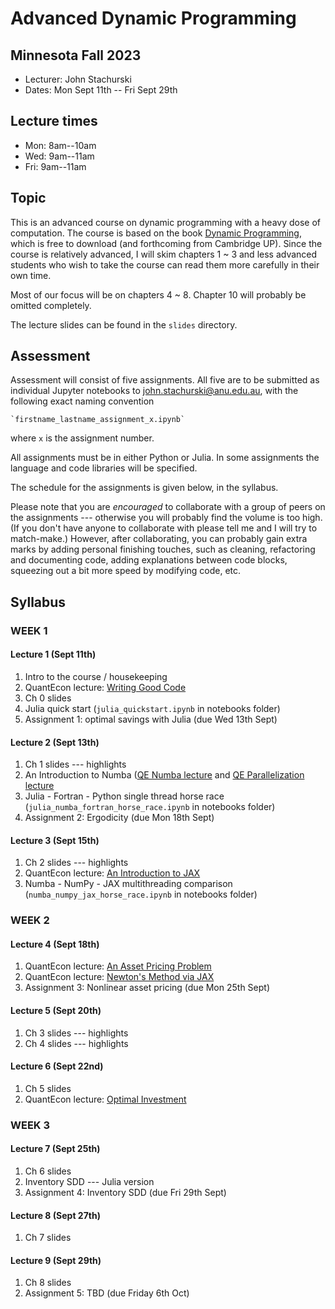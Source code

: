 # Advanced Dynamic Programming 

## Minnesota Fall 2023

* Lecturer: John Stachurski
* Dates: Mon Sept 11th -- Fri Sept 29th 


## Lecture times

* Mon: 8am--10am
* Wed: 9am--11am
* Fri: 9am--11am


## Topic

This is an advanced course on dynamic programming with a heavy dose of
computation.  The course is based on the book [Dynamic Programming](https://dp.quantecon.org/), which is free to download (and
forthcoming from Cambridge UP). Since the course is relatively advanced, I will
skim chapters 1 ~ 3 and less advanced students who wish to take the
course can read them more carefully in their own time.

Most of our focus will be on chapters 4 ~ 8.  Chapter 10 will probably be
omitted completely.

The lecture slides can be found in the `slides` directory.




## Assessment

Assessment will consist of five assignments.  All five are to be submitted as
individual Jupyter notebooks to <john.stachurski@anu.edu.au>, with the following exact naming
convention

    `firstname_lastname_assignment_x.ipynb`

where `x` is the assignment number.

All assignments must be in either Python or Julia.  In some assignments the
language and code libraries will be specified.

The schedule for the assignments is given below, in the syllabus.

Please note that you are *encouraged* to collaborate with a group of peers on
the assignments --- otherwise you will probably find the volume is too high. (If
you don't have anyone to collaborate with please tell me and I will try to
match-make.) However, after collaborating, you can probably gain extra marks by
adding personal finishing touches, such as cleaning, refactoring and documenting
code, adding explanations between code blocks, squeezing out a bit more speed by
modifying code, etc.




## Syllabus

### WEEK 1  

#### Lecture 1 (Sept 11th)

1. Intro to the course / housekeeping
1. QuantEcon lecture: [Writing Good Code](https://python-programming.quantecon.org/writing_good_code.html)
1. Ch 0 slides 
1. Julia quick start  (`julia_quickstart.ipynb` in notebooks folder)
1. Assignment 1: optimal savings with Julia (due Wed 13th Sept)


#### Lecture 2 (Sept 13th)

1. Ch 1 slides --- highlights
1. An Introduction to Numba ([QE Numba lecture](https://python-programming.quantecon.org/numba.html) and [QE Parallelization lecture](https://python-programming.quantecon.org/parallelization.html)
1. Julia - Fortran - Python single thread horse race (`julia_numba_fortran_horse_race.ipynb` in notebooks folder)
1. Assignment 2: Ergodicity  (due Mon 18th Sept)


#### Lecture 3 (Sept 15th)

1. Ch 2 slides --- highlights
1. QuantEcon lecture: [An Introduction to JAX](https://jax.quantecon.org/jax_intro.html)
1. Numba - NumPy - JAX multithreading comparison (`numba_numpy_jax_horse_race.ipynb` in notebooks folder)




###   WEEK 2  

#### Lecture 4 (Sept 18th)

1. QuantEcon lecture: [An Asset Pricing Problem](https://jax.quantecon.org/markov_asset.html)
1. QuantEcon lecture: [Newton's Method via JAX](https://jax.quantecon.org/newtons_method.html)
1. Assignment 3:  Nonlinear asset pricing (due Mon 25th Sept)


#### Lecture 5 (Sept 20th)

1. Ch 3 slides --- highlights
1. Ch 4 slides --- highlights


#### Lecture 6 (Sept 22nd)


1. Ch 5 slides
1. QuantEcon lecture:  [Optimal Investment](https://jax.quantecon.org/opt_invest.html)

###   WEEK 3  

#### Lecture 7  (Sept 25th)

1. Ch 6 slides
1. Inventory SDD --- Julia version
1. Assignment 4: Inventory SDD (due Fri 29th Sept)

#### Lecture 8  (Sept 27th)

1. Ch 7 slides

#### Lecture 9  (Sept 29th)

1. Ch 8 slides
1. Assignment 5: TBD (due Friday 6th Oct)


